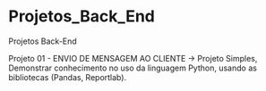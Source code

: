 # Projetos_Back_End
 Projetos Back-End


Projeto 01 - ENVIO DE MENSAGEM AO CLIENTE
-> Projeto Simples, Demonstrar conhecimento no uso da linguagem Python, usando as bibliotecas (Pandas, Reportlab).